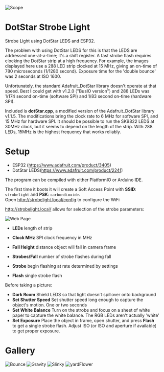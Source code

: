 ![Scope](/images/IMG_3610-bounce2a-4.JPG "One second exposure, ISO1600.  780 microsecond flash every 31 milliseconds")

# DotStar Strobe Light

Strobe Light using DotStar LEDS and ESP32.

The problem with using DotStar LEDS for this is that the LEDS are addressed one-at-a-time; it's a shift register.  A fast strobe flash requires clocking the DotStar strip at a high frequency.  For example, the images displayed here use a 288 LED strip clocked at 15 MHz, giving an on-time of 780 microseconds (1/1280 second).  Exposure time for the 'double bounce' was 2 seconds at ISO 1600.

Unfortunately, the standard Adafruit_DotStar library doesn't operate at that speed.  Best I could get with v1.2.0 ("BusIO version") and 288 LEDs was 1/174 second on-time (software SPI) and 1/83 second on-time (hardware SPI).

Included is __dotStar.cpp__, a modified version of the Adafruit_DotStar library v1.1.5.  The modifications bring the clock rate to 6 MHz for software SPI, and 15 MHz for hardware SPI.  It should be possible to run the SK9822 LEDS at 30MHz clock, but it seems to depend on the length of the strip.  With 288 LEDs, 15MHz is the highest frequency that works reliably.




# Setup

- ESP32 (https://www.adafruit.com/product/3405)
- DotStar LEDS(https://www.adafruit.com/product/2241)

The program can be compiled with either PlatformIO or Arduino IDE.

The first time it boots it will create a Soft Access Point with **SSID**: `strobelight` and **PSK**: `carbondioxide`.<br> Open <http://strobelight.local/config> to configure the WiFi<br>

<http://strobelight.local/> allows for selection of the strobe parameters:

![Web Page](images/screenShot.png)

- __LEDs__ length of strip
- __Clock MHz__ SPI clock frequency in MHz
- __Fall Height__ distance object will fall in camera frame
- __Strobes/Fall__ number of strobe flashes during fall

- __Strobe__ begin flashing at rate determined by settings
- __Flash__ single strobe flash

Before taking a picture:

- __Dark Room__ Shield LEDS so that light doesn't spillover onto background
- __Set Shutter Speed__ Set shutter speed long enough to capture the object's motion. One or two seconds
- __Set White Balance__ Turn on the strobe and focus on a sheet of white paper to capture the white balance.  The RGB LEDs aren't actually 'white'
- __Set Exposure__ Place the object in frame, open shutter, and press __Flash__ to get a single strobe flash. Adjust ISO (or ISO and aperture if available) to get proper exposure.


# Gallery
![Bounce](images/IMG_3606-bounce1-4.JPG)
![Gravity](images/IMG_3533-gravity-4.JPG)
![Slinky](images/IMG_3653-slinky1-4.JPG)
![yardFlower](images/IMG_3640-yardFlower-a-4.JPG)
